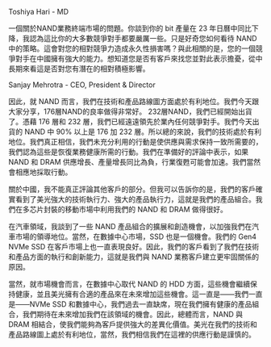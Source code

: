 Toshiya Hari - MD

一個關於NAND業務終端市場的問題。你談到你的 bit 產量在 23 年日曆中同比下降，我認為這比你的大多數競爭對手都要嚴厲一些。只是好奇您如何看待 NAND 中的策略。這會對您的相對競爭力造成永久性損害嗎？與此相關的是，您的一個競爭對手在中國擁有強大的能力。想知道您是否有客戶來找您並對此表示擔憂，從中長期來看這是否對您有潛在的相對積極影響。

Sanjay Mehrotra - CEO, President & Director

因此，就 NAND 而言，我們在技術和產品路線圖方面處於有利地位。我們今天跟大家分享，176層NAND的良率做得非常好。 232層NAND，我們已經開始出貨了。憑藉 176 層和 232 層，我們已經遠遠領先於業內任何競爭對手。我們今天出貨的 NAND 中 90% 以上是 176 加 232 層。所以總的來說，我們的技術處於有利地位。我們真正相信，我們未充分利用的行動是使供應與需求保持一致所需要的，我們認為這些是恢復業務健康所需的行動。我們在準備好的評論中表示，如果 NAND 和 DRAM 供應增長、產量增長同比為負，行業復甦可能會加速。我們當然會相應地採取行動。

關於中國，我不能真正評論其他客戶的部分。但我可以告訴你的是，我們的客戶確實看到了美光強大的技術執行力、強大的產品執行力，這就是我們的產品組合。我們在多芯片封裝的移動市場中利用我們的 NAND 和 DRAM 做得很好。

在汽車領域，我談到了一些 NAND 產品組合的擴展和創造機會，以加強我們在汽車市場的領導地位。當然，在數據中心市場，SSD 也是一個機會。我們的 Gen4 NVMe SSD 在客戶市場上也一直表現良好。因此，我們的客戶看到了我們在技術和產品方面的執行和創新能力，這就是我們與 NAND 業務客戶建立更牢固關係的原因。

當然，就市場機會而言，在數據中心取代 NAND 的 HDD 方面，這些機會繼續保持健康，並且美光擁有合適的產品來在未來增加這些機會。這一直是——我們一直是——NVMe SSD 和數據中心，我們過去一直缺席，現在我們擁有健康的產品組合，我們期待在未來增加我們在該領域的機會。因此，總體而言，NAND 與 DRAM 相結合，使我們能夠為客戶提供強大的差異化價值。美光在我們的技術和產品路線圖上處於有利地位，當然，我們相信我們在這裡的供應行動是謹慎的。
